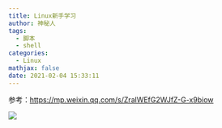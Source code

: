```yaml
---
title: Linux新手学习
author: 神秘人
tags:
  - 脚本
  - shell
categories:
  - Linux
mathjax: false
date: 2021-02-04 15:33:11
---
```


参考：https://mp.weixin.qq.com/s/ZralWEfG2WJfZ-G-x9biow

![](https://mmbiz.qpic.cn/mmbiz_png/cvQbJDZsKLo8ZzT5QI3VAWgWvoYCrnib8UUIMdcty6J23T4mHVaM3keAia827VATQz3BM3w7rpJY9icya5Q2bxjiaw/640?wx_fmt=png&tp=webp&wxfrom=5&wx_lazy=1&wx_co=1)
